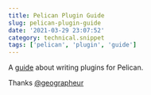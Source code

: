 ```yaml
---
title: Pelican Plugin Guide
slug: pelican-plugin-guide
date: '2021-03-29 23:07:52'
category: technical.snippet
tags: ['pelican', 'plugin', 'guide']
---
```


A [guide](https://blog.geographer.fr/pelican-plugins)
about writing plugins for Pelican.

Thanks [@geographeur](https://twitter.com/geographeur)
